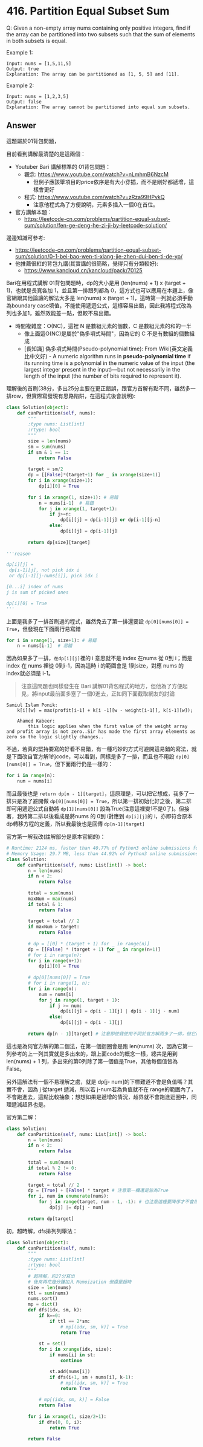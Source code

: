 # 416. Partition Equal Subset Sum
Q: Given a non-empty array nums containing only positive integers, find if the array can be partitioned into two subsets such that the sum of elements in both subsets is equal.

Example 1:
```
Input: nums = [1,5,11,5]
Output: true
Explanation: The array can be partitioned as [1, 5, 5] and [11].
```
Example 2:
```
Input: nums = [1,2,3,5]
Output: false
Explanation: The array cannot be partitioned into equal sum subsets.
```
## Answer

這題屬於01背包問題，

目前看到講解最清楚的是這兩個：
* Youtuber Bari 講解標準的 01背包問題：
    * 觀念: https://www.youtube.com/watch?v=nLmhmB6NzcM
        * 但例子應該舉項目的price依序是有大小穿插，而不是剛好都遞增，這樣會更好
    * 程式: https://www.youtube.com/watch?v=zRza99HPvkQ
		* 注意他程式為了方便說明，元素多插入一個0在首位。
* 官方講解本題：
    * https://leetcode-cn.com/problems/partition-equal-subset-sum/solution/fen-ge-deng-he-zi-ji-by-leetcode-solution/

邊邊知識可參考:
* https://leetcode-cn.com/problems/partition-equal-subset-sum/solution/0-1-bei-bao-wen-ti-xiang-jie-zhen-dui-ben-ti-de-yo/
* 他推薦很紅的背包九講(其實講的很簡略，覺得只有分類較好):
	* https://www.kancloud.cn/kancloud/pack/70125 

Bari在用程式講解 01背包問題時，dp的大小是用 (len(nums) + 1) x (target + 1)，也就是長寬各加 1，並且第一排跟列都為 0，這方式也可以應用在本題上，像官網跟其他論譠的解法大多是 len(nums) x (target + 1)，這時第一列就必須手動為boundary case填值，不能使用遞迴公式，這樣容易出錯，因此我將程式改為列也多加1，雖然效能差一點，但較不易出錯。

* 時間複雜度：O(NC)，這裡 N 是數組元素的個數，C 是數組元素的和的一半
    * 像上面這O(NC)是屬於"偽多項式時間"，因為它的 C 不是有數組的個數組成
    * [長知識] 偽多項式時間(Pseudo-polynomial time): From Wiki(英文定義比中文好) - A numeric algorithm runs in **pseudo-polynomial time** if its running time is a polynomial in the numeric value of the input (the largest integer present in the input)—but not necessarily in the length of the input (the number of bits required to represent it).

理解後的首刷(38分，多出25分主要在更正錯誤，跟官方首解有點不同，雖然多一排row，但實際寫發現有思路陷阱，在這程式後會說明):
```python
class Solution(object):
    def canPartition(self, nums):
        """
        :type nums: List[int]
        :rtype: bool
        """
        size = len(nums)
        sm = sum(nums)
        if sm & 1 == 1:
            return False
        
        target = sm/2
        dp = [[False]*(target+1) for _ in xrange(size+1)]
        for i in xrange(size+1):
            dp[i][0] = True
            
        for i in xrange(1, size+1): # 易錯
            n = nums[i-1]  # 易錯
            for j in xrange(1, target+1):
                if j>=n:
                    dp[i][j] = dp[i-1][j] or dp[i-1][j-n]
                else:
                    dp[i][j] = dp[i-1][j]
                    
        return dp[size][target]
        
'''reason

dp[i][j] = 
 dp[i-1][j], not pick idx i
 or dp[i-1][j-nums[i]], pick idx i

[0...i] index of nums
j is sum of picked ones

dp[i][0] = True
'''
```

上面是我多了一排首刷過的程式，雖然免去了第一排還要設 `dp[0][nums[0]] = True`，但發現在下面兩行易寫錯
```python
for i in xrange(1, size+1): # 易錯
    n = nums[i-1]  # 易錯
```
因為如果多了一排，`在dp[i][j]`裡的 i 意思就不是 index 在nums 從 0到 i；而是 index 在 nums 裡從 0到i-1，因為這時 i 的範圍會是 1到size，對應 nums 的index就必須是 i-1。
> 注意這問題也同樣發生在 Bari 講解01背包程式的地方，但他為了方便起見，將input最前面多塞了一個0進去，正如同下面截取網友的討論
```
Samiul Islam Ponik:
    k[i][w] = max(profit[i-1] + k[i -1][w - weight[i-1]], k[i-1][w]);

    Ahamed Kabeer:
        this logic applies when the first value of the weight array and profit array is not zero..Sir has made the first array elements as zero so the logic slightly changes..
```

不過，若真的堅持要寫的好看不易錯，有一種巧妙的方式可避開這易錯的寫法，就是下面改自官方解1的code，可以看到，同樣是多了一排，而且也不用設 `dp[0][nums[0]] = True`，但下面兩行仍是一樣的：
```python
for i in range(n):
    num = nums[i]
```
而且最後也是 `return dp[n - 1][target]`，這原理是，可以把它想成，我多了一排只是為了避開做 `dp[0][nums[0]] = True`，所以第一排初始化好之後，第二排即可用遞迴公式自動將 `dp[1][nums[0]]` 設為True(注意這裡變1不是0了)。但接著，我將第二排以後看成是將nums 的 0到 i對應到 `dp[i][j]`的 i，亦即符合原本dp轉移方程的定義，所以我最後也是回傳 `dp[n-1][target]`


官方第一解我改(註解部分是原本官網的)：
```python 3
# Runtime: 2124 ms, faster than 40.77% of Python3 online submissions for Partition Equal Subset Sum.
# Memory Usage: 29.7 MB, less than 44.92% of Python3 online submissions for Partition Equal Subset Sum.
class Solution:
    def canPartition(self, nums: List[int]) -> bool:
        n = len(nums)
        if n < 2:
            return False
        
        total = sum(nums)
        maxNum = max(nums)
        if total & 1:
            return False
        
        target = total // 2
        if maxNum > target:
            return False
        
        # dp = [[0] * (target + 1) for _ in range(n)]
        dp = [[False] * (target + 1) for _ in range(n+1)]
        # for i in range(n):
        for i in range(n+1):
            dp[i][0] = True
        
        # dp[0][nums[0]] = True
        # for i in range(1, n):
        for i in range(n):
            num = nums[i]
            for j in range(1, target + 1):
                if j >= num:
                    dp[i][j] = dp[i - 1][j] | dp[i - 1][j - num]
                else:
                    dp[i][j] = dp[i - 1][j]
        
        return dp[n - 1][target] # 注意即使我使用不同於官方解而多了一排，但它還是返回 n-1 的理由
```

這也是為何官方解的第二個法，在第一個迴圈會是跑 len(nums) 次，因為它第一列參考的上一列其實就是多出來的，跟上面code的概念一樣，總共是用到 len(nums) + 1 列，多出來的第0列除了第一個值是True，其他每個值皆為 False。

另外這解法有一個不易理解之處，就是 dp[j- num]的下標難道不會是負值嗎？其實不會，因為 j 從target 遞減，所以若 j-num若為負值就不在 range的範圍內了，不會跑進去，這點比較抽象；想想如果是遞增的情況，超界就不會跑進迴圈中，同理遞減超界也是。

官方第二解：
```python
class Solution:
    def canPartition(self, nums: List[int]) -> bool:
        n = len(nums)
        if n < 2:
            return False
        
        total = sum(nums)
        if total % 2 != 0:
            return False
        
        target = total // 2
        dp = [True] + [False] * target # 注意第一欄還是皆為True
        for i, num in enumerate(nums):
            for j in range(target, num - 1, -1): # 也注意這裡要降序才不會用到改過的
                dp[j] |= dp[j - num]
        
        return dp[target]
```

初，超時解，dfs排列列舉法：
```python
class Solution(object):
    def canPartition(self, nums):
        """
        :type nums: List[int]
        :rtype: bool
        """
        # 超時解，約27分寫出
        # 後來再花幾分鐘加入 Memoization 但還是超時
        size = len(nums)
        ttl = sum(nums)
        nums.sort()
        mp = dict()
        def dfs(idx, sm, k):
            if k==0:
                if ttl == 2*sm:
                    # mp[(idx, sm, k)] = True
                    return True
            
            st = set()
            for i in xrange(idx, size):
                if nums[i] in st:
                    continue

                st.add(nums[i])
                if dfs(i+1, sm + nums[i], k-1):
                    # mp[(idx, sm, k)] = True
                    return True
                
            # mp[(idx, sm, k)] = False
            return False
        
        for i in xrange(1, size/2+1):
            if dfs(0, 0, i):
                return True
            
        return False
```